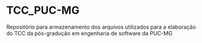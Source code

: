 # TCC_PUC-MG
Repositório para armazenamento dos arquivos utilizados para a elaboração do TCC da pós-gradução em engenharia de software da PUC-MG
